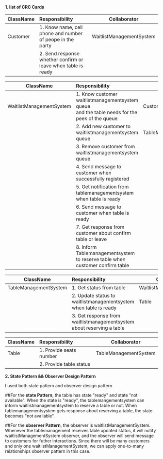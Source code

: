 **1. list of CRC Cards**


| **ClassName** | **Responsibility**    | **Collaborator**  |
| ------------- |:-------------| ----- |
| Customer     |1. Know name, cell phone and number of peope in the party | WaitlistManagementSystem |
|               |2. Send response whether confirm or leave when table is ready    |    |




| **ClassName** | **Responsibility**    | **Collaborator**  |
| ------------- |:-------------| ----- |
| WaitlistManagementSystem |1. Know customer waitlistmanagementsystem queue <br> and the table needs for the peek of the queue | Customer |
|               |2. Add new customer to waitlistmanagementsystem queue    | TableManagementSystem|
|               |3. Remove customer from waitlistmanagementsystem queue    | |
|               |4. Send message to customer when successfully registered    | |
|               |5. Get notification from tablemanagementsystem when table is ready    | |
|               |6. Send message to customer when table is ready    | |
|               |7. Get response from customer about confirm table or leave    | |
|               |8. Inform Tablemanagementsystem to reserve table when customer confirm table    | |




| **ClassName** | **Responsibility**    | **Collaborator**  |
| ------------- |:-------------| ----- |
| TableManagementSystem  |1. Get status from table | WaitlistManagementSystem |
|               |2. Update status to waitlistmanagementsystem when table is ready  | Table   |
|               |3. Get response from waitlistmanagementsystem about reserving a table    |    |






| **ClassName** | **Responsibility**    | **Collaborator**  |
| ------------- |:-------------| ----- |
| Table         |1. Provide seats number | TableManagementSystem |
|               |2. Provide table status |    |



**2. State Pattern && Observer Design Pattern**

I used both state pattern and observer design pattern. 

##For the **state Pattern**, the table has state "ready" and state "not available". When the state is "ready", the tablemangementsystem can inform waitlistmanagementsystem to reserve a table or not. When tablemanagementsystem gets response about reserving a table, the state becomes "not available".

##For the **observer Pattern**, the observer is waitlistManagementSystem. Whenever the tablemanagement receives table updated status, it will notify waitlistManagementSystem observer, and the observer will send message to customers for futher interactions. Since there will be many customers and only one waitlistManagementSystem, we can apply one-to-many relationships observer pattern in this case.
